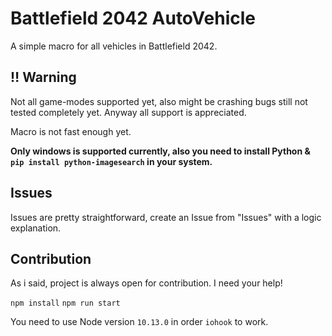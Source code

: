 # Battlefield 2042 AutoVehicle

A simple macro for all vehicles in Battlefield 2042.

## ‼️ Warning
Not all game-modes supported yet, also might be crashing bugs still not tested completely yet. Anyway all support is appreciated. 

Macro is not fast enough yet.


**Only windows is supported currently, also you need to install Python & `pip install python-imagesearch` in your system.**

## Issues
Issues are pretty straightforward, create an Issue from "Issues" with a logic explanation.

## Contribution

As i said, project is always open for contribution. I need your help!

`npm install`
`npm run start`

You need to use Node version `10.13.0` in order `iohook` to work.